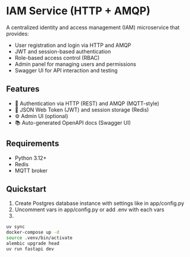 # IAM Service (HTTP + AMQP)

A centralized identity and access management (IAM) microservice that provides:

- User registration and login via HTTP and AMQP
- JWT and session-based authentication
- Role-based access control (RBAC)
- Admin panel for managing users and permissions
- Swagger UI for API interaction and testing

## Features

- 🔐 Authentication via HTTP (REST) and AMQP (MQTT-style)
- 🧾 JSON Web Token (JWT) and session storage (Redis)
- ⚙️ Admin UI (optional)
- 📚 Auto-generated OpenAPI docs (Swagger UI)

## Requirements

- Python 3.12+
- Redis
- MQTT broker 

## Quickstart

1. Create Postgres database instance with settings like in app/config.py 
2. Uncomment vars in app/config.py or add .env with each vars
3. 
```bash
uv sync
docker-compose up -d
source .venv/bin/activate
alembic upgrade head 
uv run fastapi dev
```
